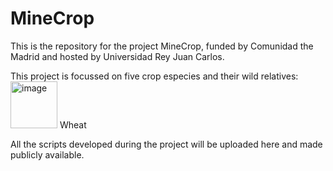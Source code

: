 # MineCrop

This is the repository for the project MineCrop, funded by Comunidad the Madrid and hosted by Universidad Rey Juan Carlos. 

This project is focussed on five crop especies and their wild relatives:
<img width="75" alt="image" src="https://github.com/user-attachments/assets/9e3b9bca-dd01-4c53-9979-e60fb3933745" /> Wheat

All the scripts developed during the project will be uploaded here and made publicly available.
